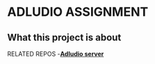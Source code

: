 # ADLUDIO ASSIGNMENT 
## What this project is about


RELATED REPOS
-**[Adludio server](https://github.com/evelinawahlstrom/ad-assignment-server)**
